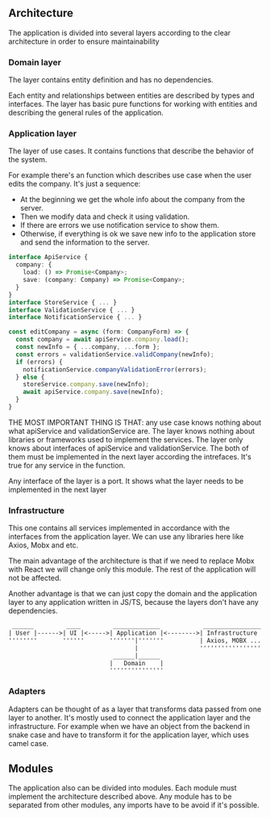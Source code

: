 ## Architecture

The application is divided into several layers according to the clear architecture in order to ensure maintainability

### Domain layer

The layer contains entity definition and has no dependencies.

Each entity and relationships between entities are described by types and interfaces.
The layer has basic pure functions for working with entities and describing the general rules of the application.

### Application layer

The layer of use cases. It contains functions that describe the behavior of the system.

For example there's an function which describes use case when the user edits the company. It's just a sequence:
 * At the beginning we get the whole info about the company from the server.
 * Then we modify data and check it using validation.
 * If there are errors we use notification service to show them.
 * Otherwise, if everything is ok we save new info to the application store and send the information to the server.

```ts
interface ApiService {
  company: {
    load: () => Promise<Company>;
    save: (company: Company) => Promise<Company>;
  }
}
interface StoreService { ... }
interface ValidationService { ... }
interface NotificationService { ... }

const editCompany = async (form: CompanyForm) => {
  const company = await apiService.company.load();
  const newInfo = { ...company, ...form };
  const errors = validationService.validCompany(newInfo);
  if (errors) {
    notificationService.companyValidationError(errors);
  } else {
    storeService.company.save(newInfo);
    await apiService.company.save(newInfo);
  }
}
```
THE MOST IMPORTANT THING IS THAT: any use case knows nothing about what apiService and validationService are.
The layer knows nothing about libraries or frameworks used to implement the services.
The layer only knows about interfaces of apiService and validationService.
The both of them must be implemented in the next layer according the intrefaces.
It's true for any service in the function.

Any interface of the layer is a port. It shows what the layer needs to be implemented in the next layer

### Infrastructure

This one contains all services implemented in accordance with the interfaces from the application layer.
We can use any libraries here like Axios, Mobx and etc.

The main advantage of the architecture is that if we need to replace Mobx with React we will change only this module. The rest of the application will not be affected.

Another advantage is that we can just copy the domain and the application layer to any application written in JS/TS, because the layers don't have any dependencies.

```txt
 ______         ____         _____________            ________________
| User |------>| UI |<----->| Application |<-------->| Infrastructure |
''''''''       ''''''       '''''''|'''''''          | Axios, MOBX ...|
                                   |                 ''''''''''''''''''
                             ______|______
                            |   Domain    |
                            '''''''''''''''
```

### Adapters

Adapters can be thought of as a layer that transforms data passed from one layer to another. It's mostly used to connect the application layer and the infrastructure.
For example when we have an object from the backend in snake case and have to transform it for the application layer, which uses camel case. 

## Modules

The application also can be divided into modules. Each module must implement the architecture described above. Any module has to be separated from other modules, any imports have to be avoid if it's possible.
